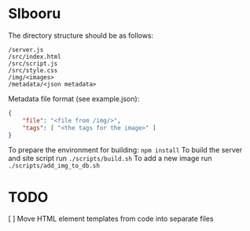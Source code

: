 # Slbooru

The directory structure should be as follows:
```
/server.js
/src/index.html
/src/script.js
/src/style.css
/img/<images>
/metadata/<json metadata>
```

Metadata file format (see example.json):
```json
{
	"file": "<file from /img/>",
	"tags": [ "<the tags for the image>" ]
}
```

To prepare the environment for building: `npm install`
To build the server and site script run `./scripts/build.sh`
To add a new image run `./scripts/add_img_to_db.sh`

# TODO

[ ] Move HTML element templates from code into separate files

